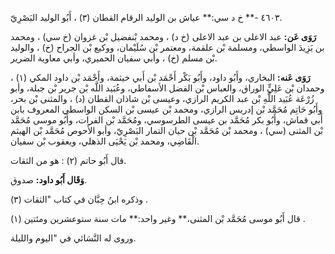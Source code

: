 ٤٦٠٣ -** خ د سي:** عياش بن الوليد الرقام القطان (٣) ، أَبُو الوليد البَصْرِيّ.

**رَوَى عَن:** عبد الاعلى بن عبد الاعلى (خ د) ، ومحمد بْنفضيل بْن غزوان (خ سي) ، ومحمد بن يَزِيدَ الواسطي، ومسلمة بْن علقمة، ومعتمر بْن سُلَيْمان، ووكيع بْن الجراح (خ) ، والوليد بْن مسلم (خ) ، وأبي سفيان الحميري، وأبي معاوية الضرير.

**رَوَى عَنه:** البخاري، وأَبُو داود، وأَبُو بَكْر أَحْمَد بْن أَبي خيثمة، وأَحْمَد بْن داود المكي (١) ، وحمدان بْن عَلِيٍّ الوراق، والعباس بْن الفضل الأسفاطي، وعُبَيد اللَّه بْن جرير بْن جبلة، وأبو زُرْعَة عُبَيد اللَّهِ بْن عبد الكريم الرازي، وعيسى بْن شاذان القطان (د) ، والمثنى بْن بحر، وأَبُو حَاتِم مُحَمَّد بْن إدريس الرازي، ومحمد بْن عيسى بْن السكن الواسطي المعروف بابن أَبي قماش، وأَبُو بكر مُحَمَّد بن عيسى الطرسوسي، ومُحَمَّد بْن الفرات، وأَبُو موسى مُحَمَّد بْن المثنى (سي) ، ومحمد بْن مُحَمَّد بْن حيان التمار البَصْرِيّ، وأبو الأَحوص مُحَمَّد بْن الهيثم الْقَاضِي، ومحمد بْن يَحْيَى الذهلي، ويعقوب بْن سفيان.

قال أَبُو حاتم (٢) : هو من الثقات.

**وَقَال أَبُو داود:** صدوق.

وذكره ابنُ حِبَّان في كتاب "الثقات (٣) .

قال أَبُو موسى مُحَمَّد بْن المثنى،** وغير واحد:** مات سنة ستوعشرين ومئتين (١) .

وروى له النَّسَائي في "اليوم والليلة.